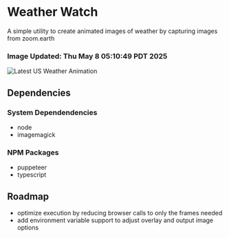 # Weather Watch

A simple utility to create animated images of weather by capturing images from zoom.earth

### Image Updated: Thu May  8 05:10:49 PDT 2025

![Latest US Weather Animation](animations/2025-05-08.webp)

## Dependencies
### System Dependendencies
* node
* imagemagick
### NPM Packages
* puppeteer
* typescript

## Roadmap
* optimize execution by reducing browser calls to only the frames needed
* add environment variable support to adjust overlay and output image options
